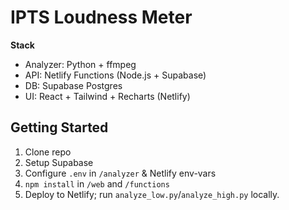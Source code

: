 # IPTS Loudness Meter

**Stack**  
- Analyzer: Python + ffmpeg
- API: Netlify Functions (Node.js + Supabase)  
- DB: Supabase Postgres  
- UI: React + Tailwind + Recharts (Netlify)

## Getting Started

1. Clone repo  
2. Setup Supabase
3. Configure `.env` in `/analyzer` & Netlify env-vars  
4. `npm install` in `/web` and `/functions`  
5. Deploy to Netlify; run `analyze_low.py`/`analyze_high.py` locally.

